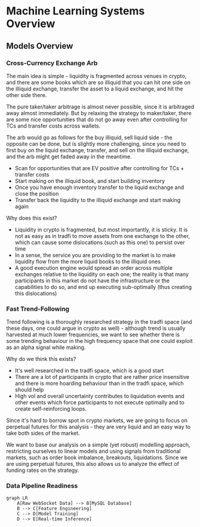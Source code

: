 # Machine Learning Systems Overview

## Models Overview 

### Cross-Currency Exchange Arb

The main idea is simple - liquidity is fragmented across venues in crypto, and there are some books which are so illiquid that you can hit one side on the illiquid exchange, transfer the asset to a liquid exchange, and hit the other side there. 

The pure taker/taker arbitrage is almost never possible, since it is arbitraged away almost immediately. But by relaxing the strategy to maker/taker, there are some nice opportunities that do not go away even after controlling for TCs and transfer costs across wallets. 

The arb would go as follows for the buy illiquid, sell liquid side - the opposite can be done, but is slightly more challenging, since you need to first buy on the liquid exchange, transfer, and sell on the illiquid exchange, and the arb might get faded away in the meantime.

* Scan for opportunities that are EV positive after controlling for TCs + transfer costs
* Start making on the illiquid book, and start building inventory
* Once you have enough inventory transfer to the liquid exchange and close the position
* Transfer back the liquidity to the illiquid exchange and start making again

Why does this exist? 

* Liquidity in crypto is fragmented, but most importantly, it is sticky. It is not as easy as in tradfi to move assets from one exchange to the other, which can cause some dislocations (such as this one) to persist over time
* In a sense, the service you are providing to the market is to make liquidity flow from the more liquid books to the illiquid ones
* A good execution engine would spread an order across multiple exchanges relative to the liquidity on each one; the reality is that many participants in this market do not have the infrastructure or the capabilities to do so, and end up executing sub-optimally (thus creating this dislocations)

### Fast Trend-Following

Trend following is a thoroughly researched strategy in the tradfi space (and these days, one could argue in crypto as well) - although trend is usually harvested at much lower frequencies, we want to see whether there is some trending behaviour in the high frequency space that one could exploit as an alpha signal while making.

Why do we think this exists? 

* It's well researched in the tradfi space, which is a good start
* There are a lot of participants in crypto that are rather price insensitive and there is more hoarding behaviour than in the tradfi space, which should help
* High vol and overall uncertainty contributes to liquidation events and other events which force participants to not execute optimally and to create self-reinforcing loops.

Since it's hard to borrow spot in crypto markets, we are going to focus on perpetual futures for this analysis - they are very liquid and an easy way to take both sides of the market. 

We want to base our analysis on a simple (yet robust) modelling approach, restricting ourselves to linear models and using signals from traditional markets, such as order book imbalance, breakouts, liquidations. Since we are using perpetual futures, this also allows us to analyze the effect of funding rates on the strategy. 

### Data Pipeline Readiness
```mermaid
graph LR
    A[Raw WebSocket Data] --> B[MySQL Database]
    B --> C[Feature Engineering]
    C --> D[Model Training]
    D --> E[Real-time Inference]